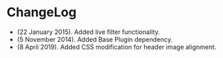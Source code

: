 # ChangeLog

* (22 January 2015). Added live filter functionality.
* (5 November 2014). Added Base Plugin dependency.
* (8 April 2019). Added CSS modification for header image alignment.
